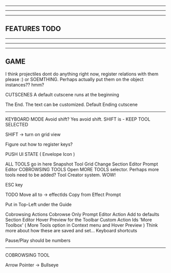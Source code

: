 --------------------------------------------------------------------------------------
--------------------------------------------------------------------------------------
--------------------------------------------------------------------------------------
FEATURES TODO
--------------------------------------------------------------------------------------
--------------------------------------------------------------------------------------
--------------------------------------------------------------------------------------
--------------------------------------------------------------------------------------

GAME
--------------------------------------------------------------------------------------
I think projectiles dont do anything right now, register relations with them please :) or SOEMTHING. Perhaps actually put them on the object instances?? hmm?

CUTSCENES
  A default cutscene runs at the beginning

  The End. The text can be customized. 
  Default Ending cutscene 

---------------------------------------------------------------------------------------------------- 

KEYBOARD MODE
  Avoid shift? Yes avoid shift. SHIFT is - KEEP TOOL SELECTED

  SHIFT -> turn on grid view

  Figure out how to register keys?

  PUSH UI STATE ( Envelope Icon )

  ALL TOOLS go in here
    Snapshot Tool
    Grid Change
    Section Editor
    Prompt Editor
  COBROWSING TOOLS
    Open MORE TOOLS selector. Perhaps more tools need to be added? Tool Creator system. WOW!

ESC key 

TODO 
  Move all to -> effectIds 
   Copy from  Effect Prompt

  Put in Top-Left under the Guide

  Cobrowsing Actions
    Cobrowse Only
  Prompt Editor Action
  Add to defaults
    Section Editor
  Hover Preview for the Toolbar
  Custom Action Ids
  'More Toolbox' ( More Tools option in Context menu and Hover Preview )
  Think more about how these are saved and set...
  Keyboard shortcuts

  Pause/Play should be numbers

----

COBROWSING TOOL

Arrow Pointer -> Bullseye
